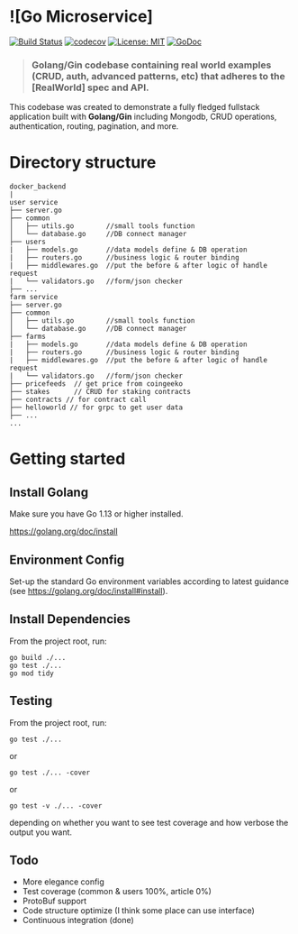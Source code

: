 # ![Go Microservice]


[![Build Status](https://travis-ci.org/wangzitian0/golang-gin-realworld-example-app.svg?branch=master)](https://travis-ci.org/wangzitian0/golang-gin-realworld-example-app)
[![codecov](https://codecov.io/gh/wangzitian0/golang-gin-realworld-example-app/branch/master/graph/badge.svg)](https://codecov.io/gh/wangzitian0/golang-gin-realworld-example-app)
[![License: MIT](https://img.shields.io/badge/License-MIT-yellow.svg)](https://github.com/autocompound/docker_backend/user/blob/master/LICENSE)
[![GoDoc](https://godoc.org/github.com/autocompound/docker_backend/user?status.svg)](https://godoc.org/github.com/autocompound/docker_backend/user)

> ### Golang/Gin codebase containing real world examples (CRUD, auth, advanced patterns, etc) that adheres to the [RealWorld] spec and API.


This codebase was created to demonstrate a fully fledged fullstack application built with **Golang/Gin** including Mongodb, CRUD operations, authentication, routing, pagination, and more.


# Directory structure
```
docker_backend
|   
user service
├── server.go
├── common
│   ├── utils.go        //small tools function
│   └── database.go     //DB connect manager
├── users
|   ├── models.go       //data models define & DB operation
|   ├── routers.go      //business logic & router binding
|   ├── middlewares.go  //put the before & after logic of handle request
|   └── validators.go   //form/json checker
├── ...
farm service
├── server.go
├── common
│   ├── utils.go        //small tools function
│   └── database.go     //DB connect manager
├── farms
|   ├── models.go       //data models define & DB operation
|   ├── routers.go      //business logic & router binding
|   ├── middlewares.go  //put the before & after logic of handle request
|   └── validators.go   //form/json checker
├── pricefeeds  // get price from coingeeko
├── stakes      // CRUD for staking contracts
├── contracts // for contract call  
├── helloworld // for grpc to get user data  
├── ...
...
```

# Getting started

## Install Golang

Make sure you have Go 1.13 or higher installed.

https://golang.org/doc/install

## Environment Config

Set-up the standard Go environment variables according to latest guidance (see https://golang.org/doc/install#install).


## Install Dependencies
From the project root, run:
```
go build ./...
go test ./...
go mod tidy
```

## Testing
From the project root, run:
```
go test ./...
```
or
```
go test ./... -cover
```
or
```
go test -v ./... -cover
```
depending on whether you want to see test coverage and how verbose the output you want.

## Todo
- More elegance config
- Test coverage (common & users 100%, article 0%)
- ProtoBuf support
- Code structure optimize (I think some place can use interface)
- Continuous integration (done)
